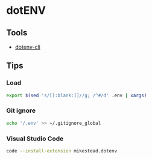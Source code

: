 # dotENV

<!--
DB_USERNAME filetype:env
-->

## Tools

- [dotenv-cli](/dotenv-cli.md)

## Tips

### Load

```sh
export $(sed 's/[[:blank:]]//g; /^#/d' .env | xargs)
```

### Git ignore

```sh
echo '/.env' >> ~/.gitignore_global
```

### Visual Studio Code

```sh
code --install-extension mikestead.dotenv
```
